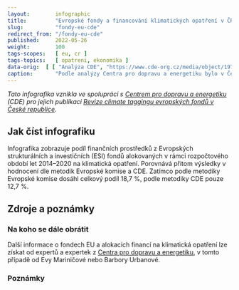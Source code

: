 ```yaml
---
layout:        infographic
title:         "Evropské fondy a financování klimatických opatření v ČR"
slug:          "fondy-eu-cde"
redirect_from: "/fondy-eu-cde"
published:     2022-05-26
weight:        100
tags-scopes:   [ eu, cr ]
tags-topics:   [ opatreni, ekonomika ]
data-orig:  [ [ "Analýza CDE", "https://www.cde-org.cz/media/object/1972/revize_climate_taggingu_evropskych_fondu_v_ceske_republice.pdf" ], ["Dokumentace na GitHubu", "https://cdeorgcz.github.io/esiftagging/index.html"] ]
caption:       "Podle analýzy Centra pro dopravu a energetiku bylo v České republice v období let 2014–2020 pouze 13 % finančních prostředků z evropských fondů využito na prokazatelně klimaticky prospěšná opatření. Cílem Evropské komise pro zmíněné období však bylo alokovat alespoň 20 % unijního rozpočtu na klimaticky přínosné aktivity."
---
```


*Tato infografika vznikla ve spolupráci s [Centrem pro dopravu a energetiku](https://www.cde-org.cz) (CDE) pro jejich publikaci [Revize climate taggingu evropských fondů v České republice](https://www.cde-org.cz/media/object/1972/revize_climate_taggingu_evropskych_fondu_v_ceske_republice.pdf).*

## Jak číst infografiku

Infografika zobrazuje podíl finančních prostředků z Evropských strukturálních a investičních (ESI) fondů alokovaných v rámci rozpočtového období let 2014–2020 na klimatická opatření. Porovnává přitom výsledky v hodnocení dle metodik Evropské komise a CDE. Zatímco podle metodiky Evropské komise dosáhl celkový podíl 18,7 %, podle metodiky CDE pouze 12,7 %.



## Zdroje a poznámky

### Na koho se dále obrátit

Další informace o fondech EU a alokacích financí na klimatická opatření lze získat od expertů a expertek z [Centra pro dopravu a energetiku](https://www.cde-org.cz/cs/), v tomto případě od Evy Mariničové nebo Barbory Urbanové.

### Poznámky

[^podil-upresneni]: Podíl vychází z požadavku Evropské komise alokovat v rámci Víceletého finančního rámce pro období 2014–2020 alespoň 20 % z rozpočtu EU na klimatická opatření. Pro jednotlivé ESI fondy mohou být stanoveny jiné podíly. Pro Evropský fond pro regionální rozvoj jde o 37 % a pro Fond soudržnosti o 30 %. U zbylých fondů konkrétní podíl stanoven není.
